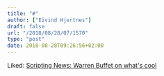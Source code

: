 ```yaml
---
title: "#"
author: ["Eivind Hjertnes"]
draft: false
url: "/2018/08/28/07/1570"
type: "post"
date: 2018-08-28T09:26:56+02:00
---
```


Liked: [Scripting News:
Warren Buffet on what's cool](http://scripting.com/2018/08/27/145435.html)
